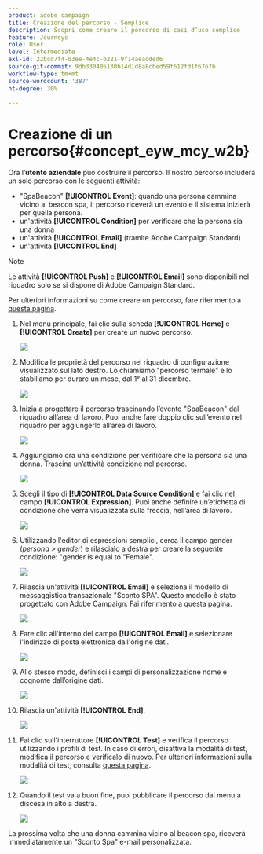 ```yaml
---
product: adobe campaign
title: Creazione del percorso - Semplice
description: Scopri come creare il percorso di casi d’uso semplice
feature: Journeys
role: User
level: Intermediate
exl-id: 22bcd7f4-03ee-4e4c-b221-9f14aeadded6
source-git-commit: 9db330405130b14d1d8a8cbed59f612fd1f6767b
workflow-type: tm+mt
source-wordcount: '387'
ht-degree: 30%

---
```


# Creazione di un percorso{#concept_eyw_mcy_w2b}

Ora l’**utente aziendale** può costruire il percorso. Il nostro percorso includerà un solo percorso con le seguenti attività:

* &quot;SpaBeacon&quot; **[!UICONTROL Event]**: quando una persona cammina vicino al beacon spa, il percorso riceverà un evento e il sistema inizierà per quella persona.
* un&#39;attività **[!UICONTROL Condition]** per verificare che la persona sia una donna
* un&#39;attività **[!UICONTROL Email]** (tramite Adobe Campaign Standard)
* un&#39;attività **[!UICONTROL End]**

>[!NOTE]
>
>Le attività **[!UICONTROL Push]** e **[!UICONTROL Email]** sono disponibili nel riquadro solo se si dispone di Adobe Campaign Standard.

Per ulteriori informazioni su come creare un percorso, fare riferimento a [questa pagina](../building-journeys/journey.md).

1. Nel menu principale, fai clic sulla scheda **[!UICONTROL Home]** e **[!UICONTROL Create]** per creare un nuovo percorso.

   ![](../assets/journey31.png)

1. Modifica le proprietà del percorso nel riquadro di configurazione visualizzato sul lato destro. Lo chiamiamo &quot;percorso termale&quot; e lo stabiliamo per durare un mese, dal 1° al 31 dicembre.

   ![](../assets/journeyuc1_8.png)

1. Inizia a progettare il percorso trascinando l’evento &quot;SpaBeacon&quot; dal riquadro all’area di lavoro. Puoi anche fare doppio clic sull’evento nel riquadro per aggiungerlo all’area di lavoro.

   ![](../assets/journeyuc1_9.png)

1. Aggiungiamo ora una condizione per verificare che la persona sia una donna. Trascina un’attività condizione nel percorso.

   ![](../assets/journeyuc1_10.png)

1. Scegli il tipo di **[!UICONTROL Data Source Condition]** e fai clic nel campo **[!UICONTROL Expression]**. Puoi anche definire un’etichetta di condizione che verrà visualizzata sulla freccia, nell’area di lavoro.

   ![](../assets/journeyuc1_11.png)

1. Utilizzando l&#39;editor di espressioni semplici, cerca il campo gender (_persona > gender_) e rilascialo a destra per creare la seguente condizione: &quot;gender is equal to &quot;Female&quot;.

   ![](../assets/journeyuc1_12.png)

1. Rilascia un&#39;attività **[!UICONTROL Email]** e seleziona il modello di messaggistica transazionale &quot;Sconto SPA&quot;. Questo modello è stato progettato con Adobe Campaign. Fai riferimento a questa [pagina](https://experienceleague.adobe.com/docs/campaign-standard/using/communication-channels/transactional-messaging/getting-started-with-transactional-msg.html?lang=it).

   ![](../assets/journeyuc1_13.png)

1. Fare clic all&#39;interno del campo **[!UICONTROL Email]** e selezionare l&#39;indirizzo di posta elettronica dall&#39;origine dati.

   ![](../assets/journeyuc1_14.png)

1. Allo stesso modo, definisci i campi di personalizzazione nome e cognome dall’origine dati.

   ![](../assets/journeyuc1_15.png)

1. Rilascia un&#39;attività **[!UICONTROL End]**.

   ![](../assets/journeyuc1_17.png)

1. Fai clic sull&#39;interruttore **[!UICONTROL Test]** e verifica il percorso utilizzando i profili di test. In caso di errori, disattiva la modalità di test, modifica il percorso e verificalo di nuovo. Per ulteriori informazioni sulla modalità di test, consulta [questa pagina](../building-journeys/testing-the-journey.md).

   ![](../assets/journeyuc1_18bis.png)

1. Quando il test va a buon fine, puoi pubblicare il percorso dal menu a discesa in alto a destra.

   ![](../assets/journeyuc1_18.png)

La prossima volta che una donna cammina vicino al beacon spa, riceverà immediatamente un &quot;Sconto Spa&quot; e-mail personalizzata.
